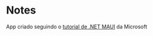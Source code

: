 # Notes

App criado seguindo o [tutorial de .NET MAUI](https://learn.microsoft.com/en-us/dotnet/maui/tutorials/notes-app/) da Microsoft 
